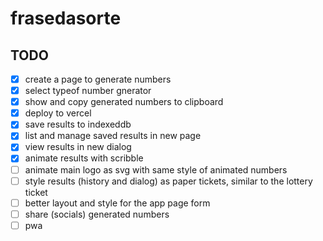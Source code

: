 # frasedasorte

## TODO
- [x] create a page to generate numbers
- [x] select typeof number gnerator
- [x] show and copy generated numbers to clipboard
- [x] deploy to vercel
- [x] save results to indexeddb
- [x] list and manage saved results in new page
- [x] view results in new dialog
- [x] animate results with scribble
- [ ] animate main logo as svg with same style of animated numbers
- [ ] style results (history and dialog) as paper tickets, similar to the lottery ticket
- [ ] better layout and style for the app page form
- [ ] share (socials) generated numbers
- [ ] pwa

